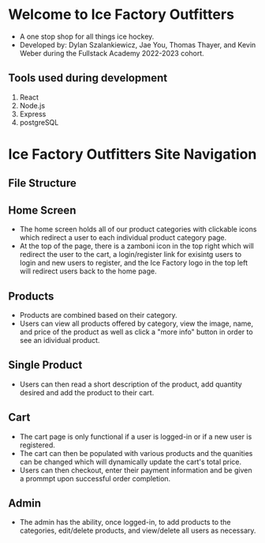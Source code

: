 # Welcome to Ice Factory Outfitters
 -  A one stop shop for all things ice hockey. 
 - Developed by: Dylan Szalankiewicz, Jae You, Thomas Thayer, and Kevin Weber during the Fullstack Academy 2022-2023 cohort. 

## Tools used during development 
1. React 
2. Node.js
3. Express
4. postgreSQL

# Ice Factory Outfitters Site Navigation 

## File Structure

## Home Screen 
- The home screen holds all of our product categories with clickable icons which redirect a user to each individual product category page.  
- At the top of the page, there is a zamboni icon in the top right which will redirect the user to the cart, a login/register link for exisintg users to login and new users to register, and the Ice Factory logo in the top left will redirect users back to the home page. 

## Products 
- Products are combined based on their category. 
- Users can view all products offered by category, view the image, name, and price of the product as well as click a "more info" button in order to see an idividual product. 

## Single Product 
- Users can then read a short description of the product, add quantity desired and add the product to their cart. 

## Cart
- The cart page is only functional if a user is logged-in or if a new user is registered. 
- The cart can then be populated with various products and the quanities can be changed which will dynamically update the cart's total price. 
- Users can then checkout, enter their payment information and be given a prommpt upon successful order completion. 

## Admin  
- The admin has the ability, once logged-in, to add products to the categories, edit/delete products, and view/delete all users as necessary. 






